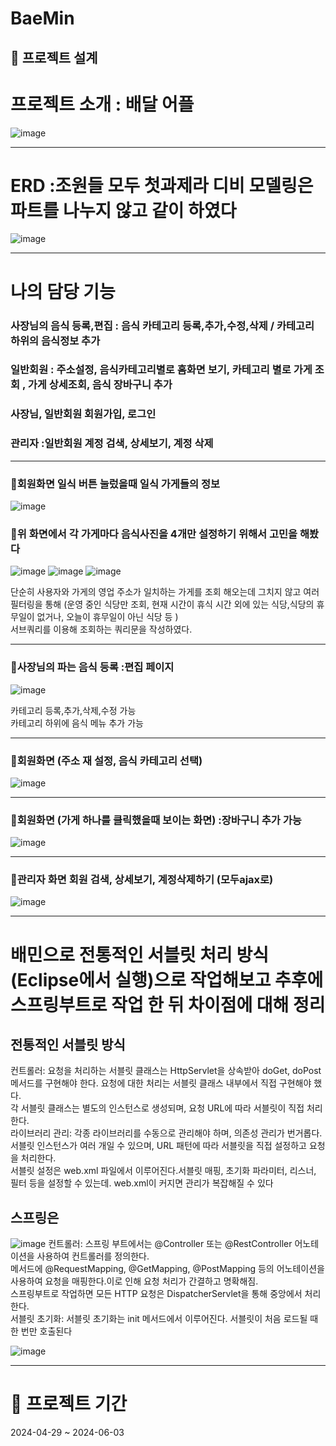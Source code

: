 # BaeMin
## 🧱 프로젝트 설계
# 프로젝트 소개 : 배달 어플
![image](https://github.com/user-attachments/assets/d1c30f99-0c93-46d9-8a19-3536292c27c5)
* * ** * ** * ** * ** * ** * ** * ** * ** * ** * ** * ** * ** * ** * ** * ** * ** * ** * ** * *
# ERD :조원들 모두 첫과제라 디비 모델링은 파트를 나누지 않고 같이 하였다
![image](https://github.com/user-attachments/assets/711f6907-6aaf-4aae-823e-2f2633f7f30d)
* * ** * ** * ** * ** * ** * ** * ** * ** * ** * ** * ** * ** * ** * ** * ** * ** * ** * ** * *  
  
# 나의 담당 기능

### 사장님의 음식 등록,편집 : 음식 카테고리 등록,추가,수정,삭제 / 카테고리 하위의 음식정보 추가

### 일반회원 : 주소설정, 음식카테고리별로 홈화면 보기, 카테고리 별로 가게 조회 , 가게 상세조회, 음식 장바구니 추가

### 사장님, 일반회원 회원가입, 로그인

### 관리자 :일반회원 계정 검색, 상세보기, 계정 삭제
* * ** * ** * ** * ** * ** * ** * ** * ** * ** * ** * ** * ** * ** * ** * ** * ** * ** * ** * *  
### 🔸회원화면 일식 버튼 눌렀을때 일식 가게들의 정보
![image](https://github.com/user-attachments/assets/4787b3f2-6e55-413b-b9f3-9874fd0f2ff7)

### 🔸위 화면에서 각 가게마다 음식사진을 4개만 설정하기 위해서 고민을 해봤다
![image](https://github.com/user-attachments/assets/de9ce2c0-6086-4c1e-8066-7de0e715f66e)
![image](https://github.com/user-attachments/assets/4ee319f6-b491-4832-980b-3ebb2585498d)
![image](https://github.com/user-attachments/assets/d970ae2f-629e-4aaa-b030-c2953ba15adb)


단순히 사용자와 가게의 영업 주소가 일치하는 가게를 조회 해오는데 그치지 않고 여러 필터링을 통해 (운영 중인 식당만 조회, 현재 시간이 휴식 시간 외에 있는 식당,식당의 휴무일이 없거나, 오늘이 휴무일이 아닌 식당 등 )
<br>
서브쿼리를 이용해 조회하는 쿼리문을 작성하였다.
* * ** * ** * ** * ** * ** * ** * ** * ** * ** * ** * ** * ** * ** * ** * ** * ** * ** * ** * *  

### 🔸사장님의 파는 음식 등록 :편집 페이지
![image](https://github.com/user-attachments/assets/e72cb512-4bcb-4d08-a635-2c300c883267)


카테고리 등록,추가,삭제,수정 가능
<br>
카테고리 하위에 음식 메뉴 추가 가능
* * ** * ** * ** * ** * ** * ** * ** * ** * ** * ** * ** * ** * ** * ** * ** * ** * ** * ** * *  

### 🔸회원화면 (주소 재 설정, 음식 카테고리 선택)

![image](https://github.com/user-attachments/assets/f2d3f416-da7c-4506-a05d-11849ab82fc1)

* * ** * ** * ** * ** * ** * ** * ** * ** * ** * ** * ** * ** * ** * ** * ** * ** * ** * ** * *  
### 🔸회원화면 (가게 하나를 클릭했을때 보이는 화면) :장바구니 추가 가능

![image](https://github.com/user-attachments/assets/f4148ef5-f746-4a8c-b6b4-2d4a08e1a917)
* * ** * ** * ** * ** * ** * ** * ** * ** * ** * ** * ** * ** * ** * ** * ** * ** * ** * ** * *  

### 🔸관리자 화면 회원 검색, 상세보기, 계정삭제하기 (모두ajax로)
![image](https://github.com/user-attachments/assets/39d366d1-ce3b-41b0-85b1-7893ca29dc98)

* * ** * ** * ** * ** * ** * ** * ** * ** * ** * ** * ** * ** * ** * ** * ** * ** * ** * ** * *  
# 배민으로 전통적인 서블릿 처리 방식 (Eclipse에서 실행)으로 작업해보고 추후에 스프링부트로 작업 한 뒤 차이점에 대해 정리

## 전통적인 서블릿 방식

컨트롤러: 요청을 처리하는 서블릿 클래스는 HttpServlet을 상속받아 doGet, doPost 메서드를 구현해야 한다. 요청에 대한 처리는 서블릿 클래스 내부에서 직접 구현해야 했다.
<br>
각 서블릿 클래스는 별도의 인스턴스로 생성되며, 요청 URL에 따라 서블릿이 직접 처리한다.
<br>
라이브러리 관리: 각종 라이브러리를 수동으로 관리해야 하며, 의존성 관리가 번거롭다.
<br>
서블릿 인스턴스가 여러 개일 수 있으며, URL 패턴에 따라 서블릿을 직접 설정하고 요청을 처리한다.
<br>
서블릿 설정은 web.xml 파일에서 이루어진다.서블릿 매핑, 초기화 파라미터, 리스너, 필터 등을 설정할 수 있는데. web.xml이 커지면 관리가 복잡해질 수 있다

## 스프링은

![image](https://github.com/user-attachments/assets/ece06709-4228-483d-8547-62d48fddf8e0)
컨트롤러: 스프링 부트에서는 @Controller 또는 @RestController 어노테이션을 사용하여 컨트롤러를 정의한다.
<br>
메서드에 @RequestMapping, @GetMapping, @PostMapping 등의 어노테이션을 사용하여 요청을 매핑한다.이로 인해 요청 처리가 간결하고 명확해짐.
<br>
스프링부트로 작업하면 모든 HTTP 요청은 DispatcherServlet을 통해 중앙에서 처리한다.
<br>
서블릿 초기화: 서블릿 초기화는 init 메서드에서 이루어진다. 서블릿이 처음 로드될 때 한 번만 호출된다


![image](https://github.com/user-attachments/assets/45878478-b884-4efa-ac27-79c165387609)

* * ** * ** * ** * ** * ** * ** * ** * ** * ** * ** * ** * ** * ** * ** * ** * ** * ** * ** * *  


# 📅 프로젝트 기간

2024-04-29 ~ 2024-06-03


